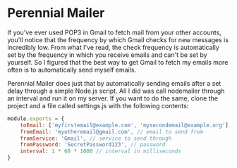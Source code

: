 # Perennial Mailer
If you've ever used POP3 in Gmail to fetch mail from your other accounts, you'll notice
that the frequency by which Gmail checks for new messages is incredibly low. From what
I've read, the check frequency is automatically set by the frequency in which you receive
emails and can't be set by yourself. So I figured that the best way to get Gmail to fetch
my emails more often is to automatically send myself emails.

Perennial Mailer does just that by automatically sending emails after a set delay
through a simple Node.js script. All I did was call nodemailer through an interval and
run it on my server. If you want to do the same, clone the project and a file called
settings.js with the following contents:

```javascript
module.exports = {
    toEmail: ['myfirstemail@example.com', 'mysecondemail@example.org'], // emails to send to
    fromEmail: 'myotheremail@gmail.com', // email to send from
    fromService: 'Gmail', // service to send through
    fromPassword: 'SecretPassword123', // password
    interval: 1 * 60 * 1000 // interval in milliseconds
}
```
